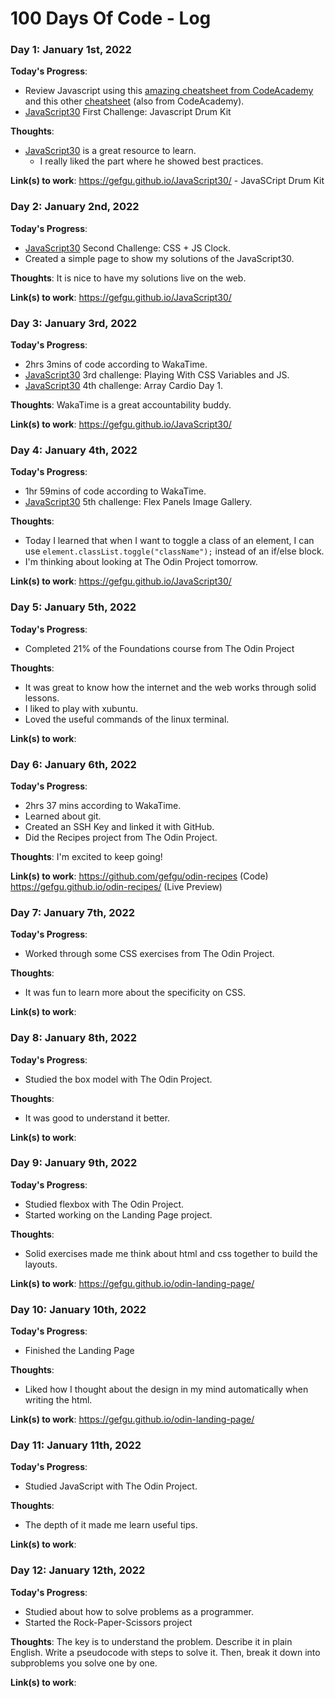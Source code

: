 # 100 Days Of Code - Log

<!--
### Day 1: January 1st, 2022

**Today's Progress**: I've gone through many exercises on FreeCodeCamp.

**Thoughts** I've recently started coding, and it's a great feeling when I finally solve an algorithm challenge after a lot of attempts and hours spent.

**Link(s) to work**
1. [Find the Longest Word in a String](https://www.freecodecamp.com/challenges/find-the-longest-word-in-a-string)
2. [Title Case a Sentence](https://www.freecodecamp.com/challenges/title-case-a-sentence)
-->

### Day 1: January 1st, 2022

**Today's Progress**:
- Review Javascript using this [amazing cheatsheet from CodeAcademy](https://www.codecademy.com/learn/paths/introduction-to-javascript/tracks/introduction-to-javascript/modules/learn-javascript-introduction/cheatsheet) and this other [cheatsheet](https://www.codecademy.com/learn/learn-intermediate-javascript/modules/learn-javascript-classes/cheatsheet) (also from CodeAcademy).
- [JavaScript30](https://javascript30.com/) First Challenge: Javascript Drum Kit

**Thoughts**:
- [JavaScript30](https://javascript30.com/) is a great resource to learn.
  - I really liked the part where he showed best practices.

**Link(s) to work**:
https://gefgu.github.io/JavaScript30/ - JavaSCript Drum Kit

### Day 2: January 2nd, 2022

**Today's Progress**:
- [JavaScript30](https://javascript30.com/) Second Challenge: CSS + JS Clock.
- Created a simple page to show my solutions of the JavaScript30.

**Thoughts**: 
It is nice to have my solutions live on the web.

**Link(s) to work**:
https://gefgu.github.io/JavaScript30/

### Day 3: January 3rd, 2022

**Today's Progress**:
- 2hrs 3mins of code according to WakaTime.
- [JavaScript30](https://javascript30.com/) 3rd challenge: Playing With CSS Variables and JS.
- [JavaScript30](https://javascript30.com/) 4th challenge: Array Cardio Day 1.

**Thoughts**: 
WakaTime is a great accountability buddy.


**Link(s) to work**:
https://gefgu.github.io/JavaScript30/


### Day 4: January 4th, 2022

**Today's Progress**:
- 1hr 59mins of code according to WakaTime.
- [JavaScript30](https://javascript30.com/) 5th challenge: Flex Panels Image Gallery.

**Thoughts**: 
- Today I learned that when I want to toggle a class of an element, I can use `element.classList.toggle("className");` instead of an if/else block.
- I'm thinking about looking at The Odin Project tomorrow.


**Link(s) to work**:
https://gefgu.github.io/JavaScript30/

### Day 5: January 5th, 2022

**Today's Progress**:
- Completed 21% of the Foundations course from The Odin Project

**Thoughts**: 
- It was great to know how the internet and the web works through solid lessons.
- I liked to play with xubuntu.
- Loved the useful commands of the linux terminal.

**Link(s) to work**:

### Day 6: January 6th, 2022

**Today's Progress**:
- 2hrs 37 mins according to WakaTime. 
- Learned about git.
- Created an SSH Key and linked it with GitHub.
- Did the Recipes project from The Odin Project.

**Thoughts**: 
I'm excited to keep going!

**Link(s) to work**:
https://github.com/gefgu/odin-recipes (Code)
https://gefgu.github.io/odin-recipes/ (Live Preview)

### Day 7: January 7th, 2022

**Today's Progress**:
- Worked through some CSS exercises from The Odin Project.

**Thoughts**: 
- It was fun to learn more about the specificity on CSS.

**Link(s) to work**:

### Day 8: January 8th, 2022

**Today's Progress**:
- Studied the box model with The Odin Project.

**Thoughts**: 
- It was good to understand it better.

**Link(s) to work**:

### Day 9: January 9th, 2022

**Today's Progress**:
- Studied flexbox with The Odin Project.
- Started working on the Landing Page project.

**Thoughts**: 
- Solid exercises made me think about html and css together to build the layouts.

**Link(s) to work**:
https://gefgu.github.io/odin-landing-page/

### Day 10: January 10th, 2022

**Today's Progress**:
- Finished the Landing Page

**Thoughts**: 
- Liked how I thought about the design in my mind automatically when writing the html.

**Link(s) to work**:
https://gefgu.github.io/odin-landing-page/

### Day 11: January 11th, 2022

**Today's Progress**:
- Studied JavaScript with The Odin Project.

**Thoughts**: 
- The depth of it made me learn useful tips.

**Link(s) to work**:

### Day 12: January 12th, 2022

**Today's Progress**:
- Studied about how to solve problems as a programmer.
- Started the Rock-Paper-Scissors project

**Thoughts**: 
The key is to understand the problem. Describe it in plain English. Write a pseudocode with steps to solve it. Then, break it down into subproblems you solve one by one.

**Link(s) to work**:
